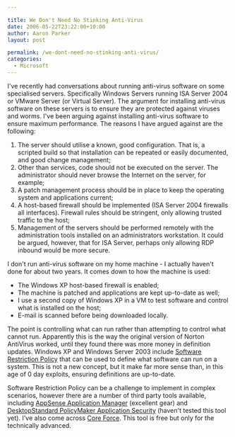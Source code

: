 ```yaml
---

title: We Don't Need No Stinking Anti-Virus
date: 2006-05-22T23:22:00+10:00
author: Aaron Parker
layout: post

permalink: /we-dont-need-no-stinking-anti-virus/
categories:
  - Microsoft
---
```

I've recently had conversations about running anti-virus software on some specialised servers. Specifically Windows Servers running ISA Server 2004 or VMware Server (or Virtual Server). The argument for installing anti-virus software on these servers is to ensure they are protected against viruses and worms. I've been arguing against installing anti-virus software to ensure maximum performance. The reasons I have argued against are the following:

  1. The server should utilise a known, good configuration. That is, a scripted build so that installation can be repeated or easily documented, and good change management;
  2. Other than services, code should not be executed on the server. The administrator should never browse the Internet on the server, for example;
  3. A patch management process should be in place to keep the operating system and applications current;
  4. A host-based firewall should be implemented (ISA Server 2004 firewalls all interfaces). Firewall rules should be stringent, only allowing trusted traffic to the host;
  5. Management of the servers should be performed remotely with the administration tools installed on an administrators workstation. It could be argued, however, that for ISA Server, perhaps only allowing RDP inbound would be more secure.

I don't run anti-virus software on my home machine - I actually haven't done for about two years. It comes down to how the machine is used:

  * The Windows XP host-based firewall is enabled;
  * The machine is patched and applications are kept up-to-date as well;
  * I use a second copy of Windows XP in a VM to test software and control what is installed on the host;
  * E-mail is scanned before being downloaded locally.

The point is controlling what can run rather than attempting to control what cannot run. Apparently this is the way the original version of Norton AntiVirus worked, until they found there was more money in definition updates. Windows XP and Windows Server 2003 include [Software Restriction Policy](http://technet2.microsoft.com/WindowsServer/en/Library/90b75a83-bca7-4871-a661-d67eafcfd86c1033.mspx) that can be used to define what software can run on a system. This is not a new concept, but it make far more sense than, in this age of 0 day exploits, ensuring definitions are up-to-date.

Software Restriction Policy can be a challenge to implement in complex scenarios, however there are a number of third party tools available, including [AppSense Application Manager](http://www.appsense.com/default.asp) (excellent gear) and [DesktopStandard PolicyMaker Application Security](http://www.desktopstandard.com/PolicyMakerApplicationSecurity.aspx) (haven't tested this tool yet). I've also come across [Core Force](http://force.coresecurity.com/). This tool is free but only for the technically advanced.  
